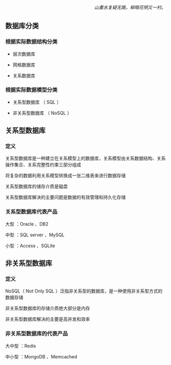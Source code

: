 <h6 align="right">山重水复疑无路，柳暗花明又一村。</h6>



## 数据库分类

### 根据实际数据结构分类

- 层次数据库

- 网格数据库

- 关系数据库

### 根据实际数据模型分类

- 关系型数据库 （ SQL ）

- 非关系型数据库 （ NoSQL ）

## 关系型数据库

### 定义

关系型数据库是一种建立在关系模型上的数据库，关系模型由关系数据结构、关系操作集合、关系完整性约束三部分组成

将复杂的数据利用关系模型转换成一张二维表来进行数据存储

关系型数据库的储存介质是磁盘

关系型数据库解决的主要问题是数据的有效管理和持久化存储

### 关系型数据库代表产品

大型 ：Oracle 、DB2

中型 ：SQL server 、MySQL

小型 ：Access 、SQLite

## 非关系型数据库

### 定义

NoSQL（ Not Only SQL ）泛指非关系型的数据库，是一种使用非关系型方式的数据存储

非关系型数据库的存储介质绝大部分是内存

非关系型数据库解决的主要是高并发和效率

### 非关系型数据库的代表产品

大中型 ：Redis

中小型 ：MongoDB 、Memcached
